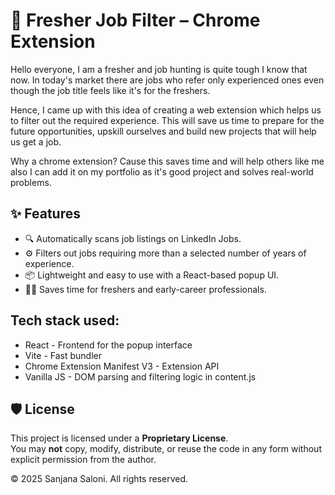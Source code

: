 # 🧩 Fresher Job Filter – Chrome Extension
Hello everyone, I am a fresher and job hunting is quite tough I know that now. In today's market there are jobs who refer only experienced ones even though the job title feels like it's for the freshers.

Hence, I came up with this idea of creating a web extension which helps us to filter out the required experience. This will save us time to prepare for the future opportunities, upskill ourselves and build new projects that will help us get a job. 

Why a chrome extension? Cause this saves time and will help others like me also I can add it on my portfolio as it's good project and solves real-world problems.

## ✨ Features

- 🔍 Automatically scans job listings on LinkedIn Jobs.
- ⚙️ Filters out jobs requiring more than a selected number of years of experience.
- 📦 Lightweight and easy to use with a React-based popup UI.
- 👩‍💻 Saves time for freshers and early-career professionals.


## Tech stack used:
- React - Frontend for the popup interface
- Vite - Fast bundler
- Chrome Extension Manifest V3 - Extension API
- Vanilla JS - DOM parsing and filtering logic in content.js

## 🛡 License

This project is licensed under a **Proprietary License**.  
You may **not** copy, modify, distribute, or reuse the code in any form without explicit permission from the author.

© 2025 Sanjana Saloni. All rights reserved.

